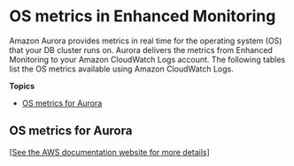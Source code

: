 # OS metrics in Enhanced Monitoring<a name="USER_Monitoring-Available-OS-Metrics"></a>

Amazon Aurora provides metrics in real time for the operating system \(OS\) that your DB cluster runs on\. Aurora delivers the metrics from Enhanced Monitoring to your Amazon CloudWatch Logs account\. The following tables list the OS metrics available using Amazon CloudWatch Logs\.

**Topics**
+ [OS metrics for Aurora](#USER_Monitoring-Available-OS-Metrics-RDS)

## OS metrics for Aurora<a name="USER_Monitoring-Available-OS-Metrics-RDS"></a>

<a name="cloudwatch-os-metrics"></a>[\[See the AWS documentation website for more details\]](http://docs.aws.amazon.com/AmazonRDS/latest/AuroraUserGuide/USER_Monitoring-Available-OS-Metrics.html)